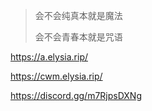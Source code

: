 > 会不会纯真本就是魔法
> 
> 会不会青春本就是咒语


https://a.elysia.rip/

https://cwm.elysia.rip/

https://discord.gg/m7RjpsDXNg
